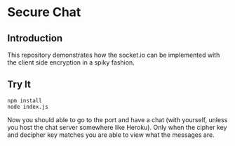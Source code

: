 # Secure Chat

## Introduction

This repository demonstrates how the socket.io can be implemented with the client side encryption in a spiky fashion.

## Try It

```
npm install
node index.js
```

Now you should able to go to the port and have a chat (with yourself, unless you host the chat server somewhere like Heroku). Only when the cipher key and decipher key matches you are able to view what the messages are.